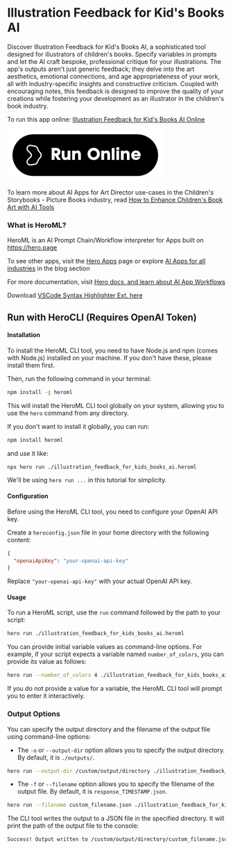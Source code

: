 # Illustration Feedback for Kid's Books AI

Discover Illustration Feedback for Kid's Books AI, a sophisticated tool designed for illustrators of children's books. Specify variables in prompts and let the AI craft bespoke, professional critique for your illustrations. The app's outputs aren't just generic feedback; they delve into the art aesthetics, emotional connections, and age appropriateness of your work, all with industry-specific insights and constructive criticism. Coupled with encouraging notes, this feedback is designed to improve the quality of your creations while fostering your development as an illustrator in the children's book industry.

To run this app online: [Illustration Feedback for Kid's Books AI Online](https://hero.page/app/illustration-feedback-for-kid's-books-ai-ai-powered-critique-for-illustrators/Gh8HG5TAEwTX3XhIpsnf)

[![Run Illustration Feedback for Kid's Books AI Online](/assets/run.svg)](https://hero.page/app/illustration-feedback-for-kid's-books-ai-ai-powered-critique-for-illustrators/Gh8HG5TAEwTX3XhIpsnf)

To learn more about AI Apps for Art Director use-cases in the Children's Storybooks - Picture Books industry, read [How to Enhance Children's Book Art with AI Tools](https://hero.page/blog/ai/children's-storybooks-picture-books/how-to-enhance-children's-book-art-with-ai-tools/170803)

### What is HeroML?
HeroML is an AI Prompt Chain/Workflow interpreter for Apps built on https://hero.page 

To see other apps, visit the [Hero Apps](https://hero.page/apps) page or explore [AI Apps for all industries](https://hero.page/blog) in the blog section

For more documentation, visit [Hero docs, and learn about AI App Workflows](https://hero.page/tutorials/introduction-to-heroml)

Download [VSCode Syntax Highlighter Ext. here](https://marketplace.visualstudio.com/items?itemName=hero-page.heroml)

## Run with HeroCLI (Requires OpenAI Token)

#### Installation

To install the HeroML CLI tool, you need to have Node.js and npm (comes with Node.js) installed on your machine. If you don't have these, please install them first. 

Then, run the following command in your terminal:

```bash
npm install -g heroml
```

This will install the HeroML CLI tool globally on your system, allowing you to use the `hero` command from any directory.

If you don't want to install it globally, you can run:

```bash
npm install heroml
```

and use it like:

```bash
npx hero run ./illustration_feedback_for_kids_books_ai.heroml
```

We'll be using `hero run ...` in this tutorial for simplicity.

#### Configuration

Before using the HeroML CLI tool, you need to configure your OpenAI API key. 

Create a `heroconfig.json` file in your home directory with the following content:

```json
{
  "openaiApiKey": "your-openai-api-key"
}
```

Replace `"your-openai-api-key"` with your actual OpenAI API key.

#### Usage

To run a HeroML script, use the `run` command followed by the path to your script:

```bash
hero run ./illustration_feedback_for_kids_books_ai.heroml
```

You can provide initial variable values as command-line options. For example, if your script expects a variable named `number_of_colors`, you can provide its value as follows:

```bash
hero run --number_of_colors 4 ./illustration_feedback_for_kids_books_ai.heroml
```

If you do not provide a value for a variable, the HeroML CLI tool will prompt you to enter it interactively.

### Output Options

You can specify the output directory and the filename of the output file using command-line options:

- The `-o` or `--output-dir` option allows you to specify the output directory. By default, it is `./outputs/`.

```bash
hero run --output-dir /custom/output/directory ./illustration_feedback_for_kids_books_ai.heroml
```

- The `-f` or `--filename` option allows you to specify the filename of the output file. By default, it is `response_TIMESTAMP.json`.

```bash
hero run --filename custom_filename.json ./illustration_feedback_for_kids_books_ai.heroml
```

The CLI tool writes the output to a JSON file in the specified directory. It will print the path of the output file to the console:

```bash
Success! Output written to /custom/output/directory/custom_filename.json
```


